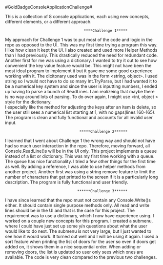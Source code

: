 #GoldBadgeConsoleApplicationChallenge#

This is a collection of 8 console applications, each using new concepts, different elements, or a different approach.

                                        ****Challenge 1*****
My approach for Challenge 1 was to put most of the code and logic in the repo as opposed to the UI. This was my first time trying a program this way. I like how clean
it kept the UI. I also created and used more Helper Methods than I had previously. This drastically reduced the need for redundant code. Another first for me was using
a dictionary. I wanted to try it out to see how convenient the key value feature would be. This might not have been the most ideal program to implement it but it gave
me some good experience working with it. The dicitonary used was in the form <string, object>. I used string so I would not have to do so many Int.TryParse, but I had
wanted it to be a numerical key system and since the user is inputting numbers, I ended up having to parse a bunch of ReadLines. I am realizeing that maybe there is no
way around lots of parsing. To do over again, I might use  <int, object > style for the dictionary.  
I especially like the method for adjusting the keys after an item is delete, so the user still sees a numerical list starting at 1, with no gaps(lines 160-165).
The program is clean and fully functional and accounts for all invalid user input.

                                      *****Challenge 2******
                                     

I learned that I went about Challenge 1 the wrong way and should not have had so much user interaction in the repo.  Therefore, moving forward, all Console.ReadLine()s 
will be in the UI only.  This project implements a queue instead of a list or dictionary.  This was my first time working with a queue.  The queue has nice functionality. 
I tried a few other things for the first time as well.  By adding a reference, I was able to use helper methods from another project.  Another first was using a string 
remove feature to limit the number of characters that get printed to the screen if it is a particularly long description.  The program is fully functional and user friendly.

                                     ******Challenge 3******
                                     
I have since learned that the repo must not contain any Console.Write()s either.  It should contain single purpose methods only.  All read and write lines should be in the
UI and that is the case for this project.  The requirement was to use a dictionary, which I now have experience using.  I worked on a couple new concepts for this program.
I created a submenu, where I could have just set up some y/n questions about what the user would like to do next.  The submenu is not very large, but I just wanted to
see how it would work.  It turned out well and I will be using it again.  I used a sort feature when printing the list of doors for the user so even if doors get added
on, it shows them in a nice sequential order.  When adding or removing doors, the list is updated so user only sees which ones are available.  The code is very clean compared
to the previous two challenges.  

